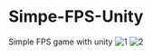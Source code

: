 # Simpe-FPS-Unity
 Simple FPS game with unity
![1](https://user-images.githubusercontent.com/102805898/162624005-fff90108-f9bb-4d98-be1c-ea711583ddf8.png)
![2](https://user-images.githubusercontent.com/102805898/162624009-6c8449f8-a874-4b05-a089-b326de0caaf5.png)
